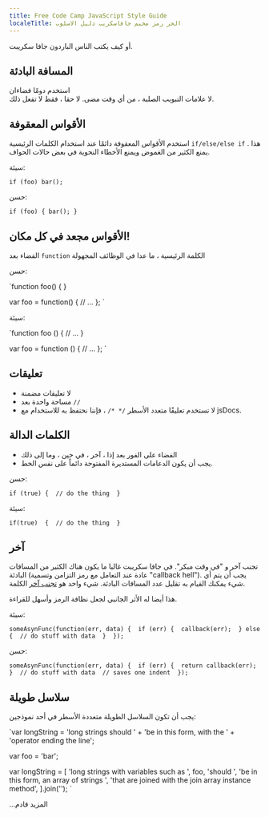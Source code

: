 ```yaml
---
title: Free Code Camp JavaScript Style Guide
localeTitle: الحر رمز مخيم جافاسكريب دليل الاسلوب
---
```

أو كيف يكتب الناس الباردون جافا سكريبت.

## المسافة البادئة

استخدم دومًا فضاءان  
لا علامات التبويب الصلبة ، من أي وقت مضى. لا حقا ، فقط لا تفعل ذلك.

## الأقواس المعقوفة

استخدم الأقواس المعقوفة دائمًا عند استخدام الكلمات الرئيسية `if/else/else if` . هذا يمنع الكثير من الغموض ويمنع الأخطاء النحوية في بعض حالات الحواف.

سيئة:

 `if (foo) bar(); 
` 

حسن:

 `if (foo) { bar(); } 
` 

## الأقواس مجعد في كل مكان!

الفضاء بعد `function` الكلمة الرئيسية ، ما عدا في الوظائف المجهولة

حسن:

 `function foo() { 
 } 
 
 var foo = function() { 
  // ... 
 }; 
` 

سيئة:

 `function foo () 
 { 
  // ... 
 } 
 
 var foo = function () { 
  // ... 
 }; 
` 

## تعليقات

*   لا تعليقات مضمنة
*   مساحة واحدة بعد `//`
*   لا تستخدم تعليقًا متعدد الأسطر `/* */` ، فإننا نحتفظ به للاستخدام مع jsDocs.

## الكلمات الدالة

*   الفضاء على الفور بعد إذا ، آخر ، في حين ، وما إلى ذلك
*   يجب أن يكون الدعامات المستديرة المفتوحة دائماً على نفس الخط.

حسن:

 `if (true) { 
 // do the thing 
 } 
` 

سيئة:

 `if(true) 
 { 
 // do the thing 
 } 
` 

## آخر

تجنب آخر و "في وقت مبكر". في جافا سكريبت غالبا ما يكون هناك الكثير من المسافات البادئة (عادة عند التعامل مع رمز التزامن وتسمية "callback hell"). يجب أن يتم أي شيء يمكنك القيام به تقليل عدد المسافات البادئة. شيء واحد هو [تجنب آخر](http://blog.timoxley.com/post/47041269194/avoid-else-return-early) الكلمة.

هذا أيضا له الأثر الجانبي لجعل نظافة الرمز وأسهل للقراءة.

سيئة:

 `someAsynFunc(function(err, data) { 
  if (err) { 
    callback(err); 
  } else { 
    // do stuff with data 
  } 
 }); 
` 

حسن:

 `someAsynFunc(function(err, data) { 
  if (err) { 
    return callback(err); 
  } 
  // do stuff with data 
  // saves one indent 
 }); 
` 

## سلاسل طويلة

يجب أن تكون السلاسل الطويلة متعددة الأسطر في أحد نموذجين:

 `var longString = 
  'long strings should ' + 
  'be in this form, with the ' + 
  'operator ending the line'; 
 
 var foo = 'bar'; 
 
 var longString = [ 
  'long strings with variables such as ', 
  foo, 
  'should ', 
  'be in this form, an array of strings ', 
  'that are joined with the join array instance method', 
 ].join(''); 
` 

…المزيد قادم